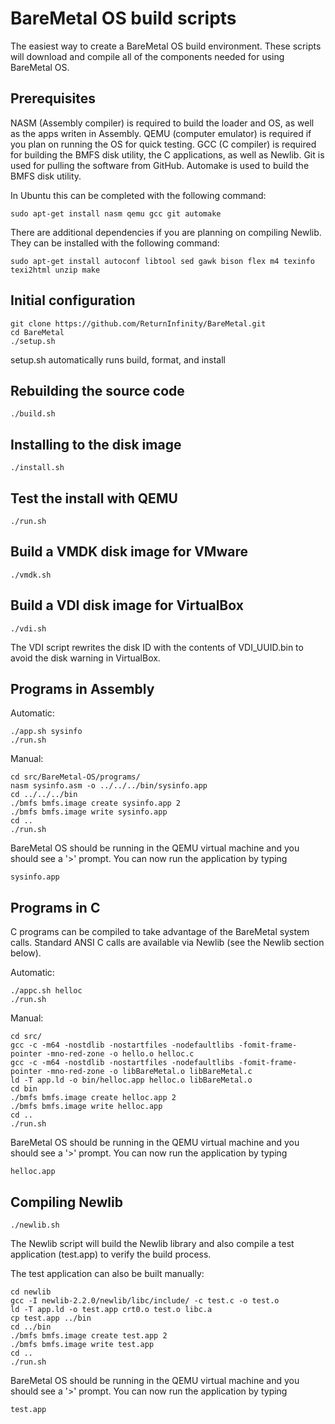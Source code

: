 BareMetal OS build scripts
==========================

The easiest way to create a BareMetal OS build environment. These scripts will download and compile all of the components needed for using BareMetal OS.


Prerequisites
-------------

NASM (Assembly compiler) is required to build the loader and OS, as well as the apps writen in Assembly. QEMU (computer emulator) is required if you plan on running the OS for quick testing. GCC (C compiler) is required for building the BMFS disk utility, the C applications, as well as Newlib. Git is used for pulling the software from GitHub. Automake is used to build the BMFS disk utility.

In Ubuntu this can be completed with the following command:

	sudo apt-get install nasm qemu gcc git automake

There are additional dependencies if you are planning on compiling Newlib. They can be installed with the following command:

	sudo apt-get install autoconf libtool sed gawk bison flex m4 texinfo texi2html unzip make


Initial configuration
---------------------

	git clone https://github.com/ReturnInfinity/BareMetal.git
	cd BareMetal
	./setup.sh

setup.sh automatically runs build, format, and install


Rebuilding the source code
--------------------------

	./build.sh


Installing to the disk image
----------------------------

	./install.sh


Test the install with QEMU
--------------------------

	./run.sh


Build a VMDK disk image for VMware
----------------------------------

	./vmdk.sh


Build a VDI disk image for VirtualBox
-------------------------------------

	./vdi.sh

The VDI script rewrites the disk ID with the contents of VDI_UUID.bin to avoid the disk warning in VirtualBox.


Programs in Assembly
--------------------

Automatic:

	./app.sh sysinfo
	./run.sh

Manual:

	cd src/BareMetal-OS/programs/
	nasm sysinfo.asm -o ../../../bin/sysinfo.app
	cd ../../../bin
	./bmfs bmfs.image create sysinfo.app 2
	./bmfs bmfs.image write sysinfo.app
	cd ..
	./run.sh


BareMetal OS should be running in the QEMU virtual machine and you should see a '>' prompt. You can now run the application by typing

	sysinfo.app


Programs in C
-------------

C programs can be compiled to take advantage of the BareMetal system calls. Standard ANSI C calls are available via Newlib (see the Newlib section below).

Automatic:

	./appc.sh helloc
	./run.sh

Manual:

	cd src/
	gcc -c -m64 -nostdlib -nostartfiles -nodefaultlibs -fomit-frame-pointer -mno-red-zone -o hello.o helloc.c
	gcc -c -m64 -nostdlib -nostartfiles -nodefaultlibs -fomit-frame-pointer -mno-red-zone -o libBareMetal.o libBareMetal.c
	ld -T app.ld -o bin/helloc.app helloc.o libBareMetal.o
	cd bin
	./bmfs bmfs.image create helloc.app 2
	./bmfs bmfs.image write helloc.app
	cd ..
	./run.sh

BareMetal OS should be running in the QEMU virtual machine and you should see a '>' prompt. You can now run the application by typing

	helloc.app


Compiling Newlib
----------------

	./newlib.sh

The Newlib script will build the Newlib library and also compile a test application (test.app) to verify the build process.

The test application can also be built manually:

	cd newlib
	gcc -I newlib-2.2.0/newlib/libc/include/ -c test.c -o test.o
	ld -T app.ld -o test.app crt0.o test.o libc.a
	cp test.app ../bin
    cd ../bin
	./bmfs bmfs.image create test.app 2
	./bmfs bmfs.image write test.app
	cd ..
	./run.sh

BareMetal OS should be running in the QEMU virtual machine and you should see a '>' prompt. You can now run the application by typing

	test.app
